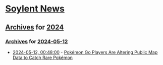 # [Soylent News](../../../README.md)

## [Archives](../../index.md) for [2024](../index.md)

### [Archives](../../index.md) for [2024-05-12](index.md)

* [2024-05-12, 00:48:00](https://soylentnews.org/article.pl?sid=24/05/11/0330234&from=rss) - [Pokémon Go Players Are Altering Public Map Data to Catch Rare Pokémon](https://soylentnews.org/article.pl?sid=24/05/11/0330234&from=rss)
